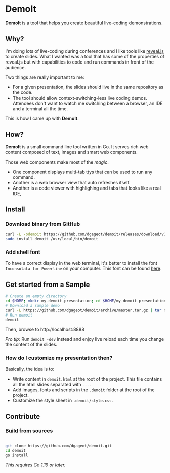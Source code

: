 # DemoIt

**DemoIt** is a tool that helps you create beautiful live-coding demonstrations.

## Why?

I'm doing lots of live-coding during conferences and I like tools like
[reveal.js](https://revealjs.com/) to create slides. What I wanted was a
tool that has some of the properties of reveal.js but with
capabilities to code and run commands in front of the audience.

Two things are really important to me:
 + For a given presentation, the slides should live in the same repository as the code.
 + The tool should allow context-switching-less live coding demos.
Attendees don't want to watch me switching between a browser, an IDE and a
terminal all the time.

This is how I came up with **DemoIt**.

## How?

**DemoIt** is a small command line tool written in Go. It serves
rich web content composed of text, images and smart web components.

Those web components make most of the *magic*.

 + One component displays multi-tab ttys that can be used to run any command.
 + Another is a web browser view that auto refreshes itself.
 + Another is a code viewer with highlighing and tabs that looks like a real IDE,

## Install

### Download binary from GitHub

```bash
curl -L -odemoit https://github.com/dgageot/demoit/releases/download/v1.0/demoit-`uname -s | tr '[:upper:]' '[:lower:]'`-`uname -m`
sudo install demoit /usr/local/bin/demoit
```

### Add shell font

To have a correct display in the web terminal, it's better to install the font `Inconsolata for Powerline` on your computer.
This font can be found [here](https://github.com/powerline/fonts/tree/master/Inconsolata).

## Get started from a Sample

```bash
# Create an empty directory
cd $HOME; mkdir my-demoit-presentation; cd $HOME/my-demoit-presentation
# Download a sample demo
curl -L https://github.com/dgageot/demoit/archive/master.tar.gz | tar xvf - --strip-components=2 demoit-master/sample
# Run demoit
demoit
```

Then, browse to http://localhost:8888

*Pro tip:* Run `demoit -dev` instead and enjoy live reload each time you change the content of the slides.

### How do I customize my presentation then?

Basically, the idea is to:

 + Write content in `demoit.html` at the root of the project. This file contains all the html slides separated with `---`.
 + Add images, fonts and scripts in the `.demoit` folder at the root of the project.
 + Customize the style sheet in `.demoit/style.css`.

## Contribute

### Build from sources

```bash

git clone https://github.com/dgageot/demoit.git
cd demoit
go install
```

*This requires Go 1.19 or later.*

